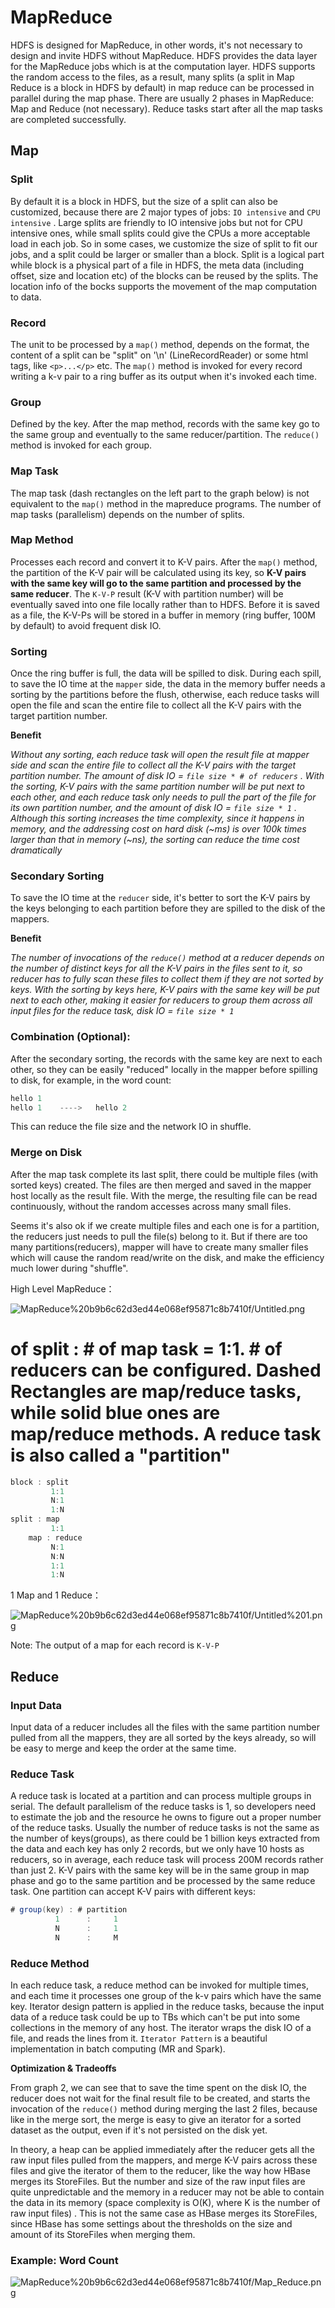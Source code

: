 # MapReduce

HDFS is designed for MapReduce, in other words, it's not necessary to design and invite HDFS without MapReduce. HDFS provides the data layer for the MapReduce jobs which is at the computation layer. HDFS supports the random access to the files, as a result, many splits (a split in Map Reduce is a block in HDFS by default) in map reduce can be processed in parallel during the map phase. There are usually 2 phases in MapReduce: Map and Reduce (not necessary). Reduce tasks start after all the map tasks are completed successfully.

## Map

### Split

By default it is a block in HDFS, but the size of a split can also be customized, because there are 2 major types of jobs: `IO intensive` and `CPU intensive` . Large splits are friendly to IO intensive jobs but not for CPU intensive ones, while small splits could give the CPUs a more acceptable load in each job. So in some cases, we customize the size of split to fit our jobs, and a split could be larger or smaller than a block. Split is a logical part while block is a physical part of a file in HDFS, the meta data (including offset, size and location etc) of the blocks can be reused by the splits. The location info of the bocks supports the movement of the map computation to data. 

### Record

The unit to be processed by a `map()` method, depends on the format, the content of a split can be "split" on '\n' (LineRecordReader) or some html tags, like `<p>...</p>`  etc. The `map()` method is invoked for every record writing a k-v pair to a ring buffer as its output when it's invoked each time.

### Group

Defined by the key. After the map method, records with the same key go to the same group and eventually to the same reducer/partition. The `reduce()` method is invoked for each group.

### Map Task

The map task (dash rectangles on the left part to the graph below) is not equivalent to the `map()` method in the mapreduce programs. The number of map tasks (parallelism) depends on the number of splits.

### Map Method

Processes each record and convert it to K-V pairs. After the `map()` method, the partition of the K-V pair will be calculated using its key, so **K-V pairs with the same key will go to the same partition and processed by the same reducer**. The `K-V-P` result (K-V with partition number) will be eventually saved into one file locally rather than to HDFS. Before it is saved as a file, the K-V-Ps will be stored in a buffer in memory (ring buffer, 100M by default) to avoid frequent disk IO.

### Sorting

Once the ring buffer is full, the data will be spilled to disk. During each spill, to save the IO time at the `mapper` side, the data in the memory buffer needs a sorting by the partitions before the flush, otherwise, each reduce tasks will open the file and scan the entire file to collect all the K-V pairs with the target partition number. 

**Benefit**

*Without any sorting, each reduce task will open the result file at mapper side and scan the entire file to collect all the K-V pairs with the target partition number.* *The amount of disk IO = `file size * # of reducers` . With the sorting, K-V pairs with the same partition number will be put next to each other, and each reduce task only needs to pull the part of the file for its own partition number, and the amount of disk IO = `file size * 1` . Although this sorting increases the time complexity, since it happens in memory, and the addressing cost on hard disk (~ms) is over 100k times larger than that in memory (~ns), the sorting can reduce the time cost dramatically*

### Secondary Sorting

To save the IO time at the `reducer` side, it's better to sort the K-V pairs by the keys belonging to each partition before they are spilled to the disk of the mappers.  

**Benefit**

*The number of invocations of the `reduce()` method at a reducer depends on the number of distinct keys for all the K-V pairs in the files sent to it, so reducer has to fully scan these files to collect them if they are not sorted by keys. With the sorting by keys here, K-V pairs with the same key will be put next to each other, making it easier for reducers to group them across all input files for the reduce task, disk IO = `file size * 1`* 

### **Combination (Optional)**:

After the secondary sorting, the records with the same key are next to each other, so they can be easily "reduced" locally in the mapper before spilling to disk, for example, in the word count:

```java
hello 1
hello 1    ---->   hello 2 
```

This can reduce  the file size and the network IO in shuffle.

### Merge on Disk

After the map task complete its last split, there could be multiple files (with sorted keys) created. The files are then merged and saved in the mapper host locally as the result file. With the merge, the resulting file can be read continuously, without the random accesses across many small files. 

Seems it's also ok if we create multiple files and each one is for a partition, the reducers just needs to pull the file(s) belong to it. But if there are too many partitions(reducers), mapper will have to create many smaller files which will cause the random read/write on the disk, and make the efficiency much lower during "shuffle". 

High Level MapReduce：

![MapReduce%20b9b6c62d3ed44e068ef95871c8b7410f/Untitled.png](MapReduce%20b9b6c62d3ed44e068ef95871c8b7410f/Untitled.png)

# of split : # of map task = 1:1.  # of reducers can be configured. Dashed Rectangles are map/reduce **tasks**, while solid blue ones are map/reduce **methods**. A reduce task is also called a "partition"

```java
block : split
		 1:1
		 N:1
		 1:N
split : map
		 1:1
	map : reduce
		 N:1
		 N:N
		 1:1
		 1:N
```

1 Map and 1 Reduce：

![MapReduce%20b9b6c62d3ed44e068ef95871c8b7410f/Untitled%201.png](MapReduce%20b9b6c62d3ed44e068ef95871c8b7410f/Untitled%201.png)

Note: The output of a map for each record is `K-V-P`

## Reduce

### Input Data

Input data of a reducer includes all the files with the same partition number pulled from all the mappers, they are all sorted by the keys already, so will be easy to merge and keep the order at the same time.

### Reduce Task

A reduce task is located at a partition and can process multiple groups in serial. The default parallelism of the reduce tasks is 1, so developers need to estimate the job and the resource he owns to figure out a proper number of the reduce tasks. Usually the number of reduce tasks is not the same as the number of keys(groups), as there could be 1 billion keys extracted from the data and each key has only 2 records, but we only have 10 hosts as reducers, so in average, each reduce task will process 200M records rather than just 2. K-V pairs with the same key will be in the same group in map phase and go to the same partition and be processed by the same reduce task. One partition can accept K-V pairs with different keys: 

```java
# group(key) : # partition
		  1      :     1
		  N      :     1
		  N      :     M
```

### Reduce Method

In each reduce task, a reduce method can be invoked for multiple times, and each time it processes one group of the k-v pairs which have the same key. Iterator design pattern is applied in the reduce tasks, because the input data of a reduce task could be up to TBs which can't be put into some collections in the memory of any host. The iterator wraps the disk IO of a file, and reads the lines from it. `Iterator Pattern` is a beautiful implementation in batch computing (MR and Spark). 

**Optimization & Tradeoffs**

From graph 2, we can see that to save the time spent on the disk IO, the reducer does not wait for the final result file to be created, and starts the invocation of the `reduce()` method during merging the last 2 files, because like in the merge sort, the merge is easy to give an iterator for a sorted dataset as the output, even if it's not persisted on the disk yet.

In theory, a heap can be applied immediately after the reducer gets all the raw input files pulled from the mappers, and merge K-V pairs across these files and give the iterator of them to the reducer, like the way how HBase merges its StoreFiles. But the number and size of the raw input files are quite unpredictable and the memory in a reducer may not be able to contain the data in its memory (space complexity is O(K), where K is the number of raw input files) . This is not the same case as HBase merges its StoreFiles, since HBase has some settings about the thresholds on the size and amount of its StoreFiles when merging them.

### Example: Word Count

![MapReduce%20b9b6c62d3ed44e068ef95871c8b7410f/Map_Reduce.png](MapReduce%20b9b6c62d3ed44e068ef95871c8b7410f/Map_Reduce.png)